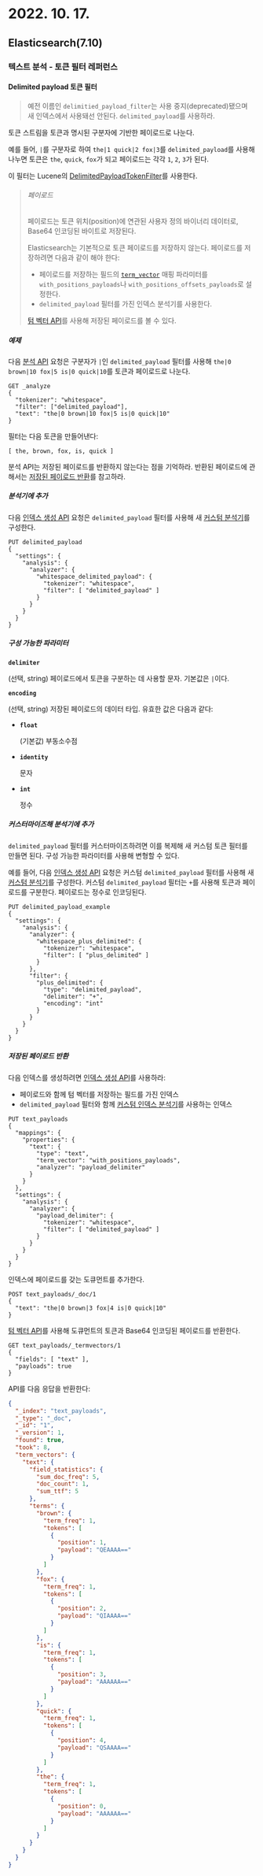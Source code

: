 # 2022. 10. 17.

## Elasticsearch(7.10)

### 텍스트 분석 - 토큰 필터 레퍼런스

#### Delimited payload 토큰 필터

> 예전 이름인 `delimitied_payload_filter`는 사용 중지(deprecated)됐으며 새 인덱스에서 사용돼선 안된다. `delimited_payload`를 사용하라.

토큰 스트림을 토큰과 명시된 구분자에 기반한 페이로드로 나눈다.

예를 들어, `|`를 구분자로 하여 `the|1 quick|2 fox|3`를 `delimited_payload`를 사용해 나누면 토큰은 `the`, `quick`, `fox`가 되고 페이로드는 각각 `1`, `2`, `3`가 된다.

이 필터는 Lucene의 [DelimitedPayloadTokenFilter][lucene-delimited-payload-token-filter]를 사용한다.

> ###### 페이로드
>
> 페이로드는 토큰 위치(position)에 연관된 사용자 정의 바이너리 데이터로, Base64 인코딩된 바이트로 저장된다.
>
> Elasticsearch는 기본적으로 토큰 페이로드를 저장하지 않는다. 페이로드를 저장하려면 다음과 같이 해야 한다:
>
> * 페이로드를 저장하는 필드의 [`term_vector`][term-vector] 매핑 파라미터를 `with_positions_payloads`나 `with_positions_offsets_payloads`로 설정한다.
> * `delimited_payload` 필터를 가진 인덱스 분석기를 사용한다.
>
> [텀 벡터 API][term-vector-api]를 사용해 저장된 페이로드를 볼 수 있다.

##### 예제

다음 [분석 API][analyze-api] 요청은 구분자가 `|`인  `delimited_payload` 필터를 사용해 `the|0 brown|10 fox|5 is|0 quick|10`를 토큰과 페이로드로 나눈다.

```http
GET _analyze
{
  "tokenizer": "whitespace",
  "filter": ["delimited_payload"],
  "text": "the|0 brown|10 fox|5 is|0 quick|10"
}
```

필터는 다음 토큰을 만들어낸다:

```
[ the, brown, fox, is, quick ]
```

분석 API는 저장된 페이로드를 반환하지 않는다는 점을 기억하라. 반환된 페이로드에 관해서는 [저장된 페이로드 반환][return-stored-payload]를 참고하라.

##### 분석기에 추가

다음 [인덱스 생성 API][create-index-api] 요청은 `delimited_payload` 필터를 사용해 새 [커스텀 분석기][custom-analyzer]를 구성한다.

```http
PUT delimited_payload
{
  "settings": {
    "analysis": {
      "analyzer": {
        "whitespace_delimited_payload": {
          "tokenizer": "whitespace",
          "filter": [ "delimited_payload" ]
        }
      }
    }
  }
}
```

##### 구성 가능한 파라미터

**`delimiter`**

(선택, string) 페이로드에서 토큰을 구분하는 데 사용할 문자. 기본값은 `|`이다.

**`encoding`**

(선택, string) 저장된 페이로드의 데이터 타입. 유효한 값은 다음과 같다:

- **`float`**

  (기본값) 부동소수점

- **`identity`**

  문자

- **`int`**

  정수

##### 커스터마이즈해 분석기에 추가

`delimited_payload` 필터를 커스터마이즈하려면 이를 복제해 새 커스텀 토큰 필터를 만들면 된다. 구성 가능한 파라미터를 사용해 변형할 수 있다.

예를 들어, 다음 [인덱스 생성 API][create-index-api] 요청은 커스텀 `delimited_payload` 필터를 사용해 새 [커스텀 분석기][custom-analyzer]를 구성한다. 커스텀 `delimited_payload` 필터는 `+`를 사용해 토큰과 페이로드를 구분한다. 페이로드는 정수로 인코딩된다.

```http
PUT delimited_payload_example
{
  "settings": {
    "analysis": {
      "analyzer": {
        "whitespace_plus_delimited": {
          "tokenizer": "whitespace",
          "filter": [ "plus_delimited" ]
        }
      },
      "filter": {
        "plus_delimited": {
          "type": "delimited_payload",
          "delimiter": "+",
          "encoding": "int"
        }
      }
    }
  }
}
```

##### 저장된 페이로드 반환

다음 인덱스를 생성하려면 [인덱스 생성 API][create-index-api]를 사용하라:

* 페이로드와 함께 텀 벡터를 저장하는 필드를 가진 인덱스
* `delimited_payload` 필터와 함께 [커스텀 인덱스 분석기][custom-analyzer]를 사용하는 인덱스

```http
PUT text_payloads
{
  "mappings": {
    "properties": {
      "text": {
        "type": "text",
        "term_vector": "with_positions_payloads",
        "analyzer": "payload_delimiter"
      }
    }
  },
  "settings": {
    "analysis": {
      "analyzer": {
        "payload_delimiter": {
          "tokenizer": "whitespace",
          "filter": [ "delimited_payload" ]
        }
      }
    }
  }
}
```

인덱스에 페이로드를 갖는 도큐먼트를 추가한다.

```http
POST text_payloads/_doc/1
{
  "text": "the|0 brown|3 fox|4 is|0 quick|10"
}
```

[텀 벡터 API][term-vector-api]를 사용해 도큐먼트의 토큰과 Base64 인코딩된 페이로드를 반환한다.

```http
GET text_payloads/_termvectors/1
{
  "fields": [ "text" ],
  "payloads": true
}
```

API를 다음 응답을 반환한다:

```json
{
  "_index": "text_payloads",
  "_type": "_doc",
  "_id": "1",
  "_version": 1,
  "found": true,
  "took": 8,
  "term_vectors": {
    "text": {
      "field_statistics": {
        "sum_doc_freq": 5,
        "doc_count": 1,
        "sum_ttf": 5
      },
      "terms": {
        "brown": {
          "term_freq": 1,
          "tokens": [
            {
              "position": 1,
              "payload": "QEAAAA=="
            }
          ]
        },
        "fox": {
          "term_freq": 1,
          "tokens": [
            {
              "position": 2,
              "payload": "QIAAAA=="
            }
          ]
        },
        "is": {
          "term_freq": 1,
          "tokens": [
            {
              "position": 3,
              "payload": "AAAAAA=="
            }
          ]
        },
        "quick": {
          "term_freq": 1,
          "tokens": [
            {
              "position": 4,
              "payload": "QSAAAA=="
            }
          ]
        },
        "the": {
          "term_freq": 1,
          "tokens": [
            {
              "position": 0,
              "payload": "AAAAAA=="
            }
          ]
        }
      }
    }
  }
}
```







[lucene-delimited-payload-token-filter]: https://lucene.apache.org/core/8_7_0/analyzers-common/org/apache/lucene/analysis/payloads/DelimitedPayloadTokenFilter.html
[term-vector]: https://www.elastic.co/guide/en/elasticsearch/reference/7.10/term-vector.html
[term-vector-api]: https://www.elastic.co/guide/en/elasticsearch/reference/7.10/docs-termvectors.html
[analyze-api]: https://www.elastic.co/guide/en/elasticsearch/reference/7.10/indices-analyze.html
[return-stored-payload]: https://www.elastic.co/guide/en/elasticsearch/reference/7.10/analysis-delimited-payload-tokenfilter.html#analysis-delimited-payload-tokenfilter-return-stored-payloads
[create-index-api]: https://www.elastic.co/guide/en/elasticsearch/reference/7.10/indices-create-index.html
[custom-analyzer]: https://www.elastic.co/guide/en/elasticsearch/reference/7.10/analysis-custom-analyzer.html